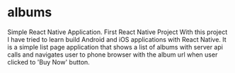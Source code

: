 # albums
Simple React Native Application. First React Native Project
With this project I have tried to learn build Android and iOS applications with React Native.
It is a simple list page application that shows a list of albums with server api calls and navigates user
to phone browser with the album url when user clicked to 'Buy Now' button.
